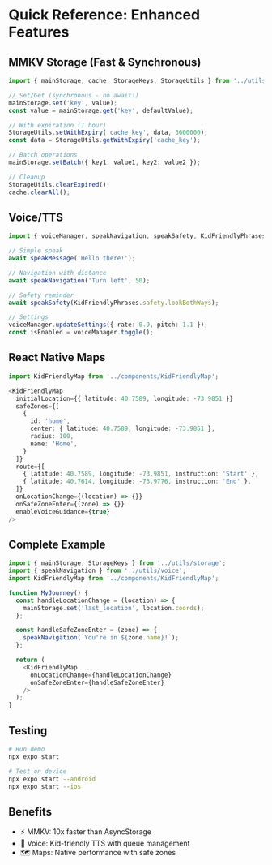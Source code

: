 # Quick Reference: Enhanced Features

## MMKV Storage (Fast & Synchronous)

```typescript
import { mainStorage, cache, StorageKeys, StorageUtils } from '../utils/storage';

// Set/Get (synchronous - no await!)
mainStorage.set('key', value);
const value = mainStorage.get('key', defaultValue);

// With expiration (1 hour)
StorageUtils.setWithExpiry('cache_key', data, 3600000);
const data = StorageUtils.getWithExpiry('cache_key');

// Batch operations
mainStorage.setBatch({ key1: value1, key2: value2 });

// Cleanup
StorageUtils.clearExpired();
cache.clearAll();
```

## Voice/TTS

```typescript
import { voiceManager, speakNavigation, speakSafety, KidFriendlyPhrases } from '../utils/voice';

// Simple speak
await speakMessage('Hello there!');

// Navigation with distance
await speakNavigation('Turn left', 50);

// Safety reminder
await speakSafety(KidFriendlyPhrases.safety.lookBothWays);

// Settings
voiceManager.updateSettings({ rate: 0.9, pitch: 1.1 });
const isEnabled = voiceManager.toggle();
```

## React Native Maps

```typescript
import KidFriendlyMap from '../components/KidFriendlyMap';

<KidFriendlyMap
  initialLocation={{ latitude: 40.7589, longitude: -73.9851 }}
  safeZones={[
    {
      id: 'home',
      center: { latitude: 40.7589, longitude: -73.9851 },
      radius: 100,
      name: 'Home',
    }
  ]}
  route={[
    { latitude: 40.7589, longitude: -73.9851, instruction: 'Start' },
    { latitude: 40.7614, longitude: -73.9776, instruction: 'End' },
  ]}
  onLocationChange={(location) => {}}
  onSafeZoneEnter={(zone) => {}}
  enableVoiceGuidance={true}
/>
```

## Complete Example

```typescript
import { mainStorage, StorageKeys } from '../utils/storage';
import { speakNavigation } from '../utils/voice';
import KidFriendlyMap from '../components/KidFriendlyMap';

function MyJourney() {
  const handleLocationChange = (location) => {
    mainStorage.set('last_location', location.coords);
  };

  const handleSafeZoneEnter = (zone) => {
    speakNavigation(`You're in ${zone.name}!`);
  };

  return (
    <KidFriendlyMap
      onLocationChange={handleLocationChange}
      onSafeZoneEnter={handleSafeZoneEnter}
    />
  );
}
```

## Testing

```bash
# Run demo
npx expo start

# Test on device
npx expo start --android
npx expo start --ios
```

## Benefits

- ⚡ MMKV: 10x faster than AsyncStorage
- 🎤 Voice: Kid-friendly TTS with queue management
- 🗺️ Maps: Native performance with safe zones
